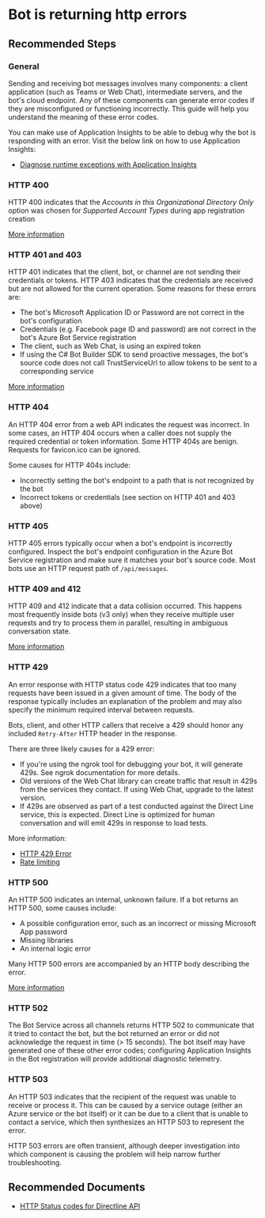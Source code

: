 <properties
  pagetitle="Bot is returning http errors"
  service="microsoft.botservice"
  resource="botservices"
  ms.author="jameslew"
  selfhelptype="Resource"
  supporttopicids="32688623,32688619"
  resourcetags=""
  productpesids="16152"
  cloudenvironments="public,blackforest,fairfax,mooncake,usnat,ussec"
  articleid="d232159f-90f9-4a4a-a5d5-a109d55a3218"
  ownershipid="Compute_BotService" />
# Bot is returning http errors

## **Recommended Steps**

### **General**

Sending and receiving bot messages involves many components: a client application (such as Teams or Web Chat), intermediate servers, and the bot's cloud endpoint. Any of these components can generate error codes if they are misconfigured or functioning incorrectly. This guide will help you understand the meaning of these error codes.

You can make use of Application Insights to be able to debug why the bot is responding with an error. Visit the below link on how to use Application Insights: 

* [Diagnose runtime exceptions with Application Insights](https://docs.microsoft.com/azure/azure-monitor/learn/tutorial-runtime-exceptions)

### **HTTP 400**

HTTP 400 indicates that the *Accounts in this Organizational Directory Only* option was chosen for *Supported Account Types* during app registration creation 

[More information](https://docs.microsoft.com/azure/bot-service/bot-service-quickstart-registration?view=azure-bot-service-3.0#manual-app-registration)

### **HTTP 401 and 403**

HTTP 401 indicates that the client, bot, or channel are not sending their credentials or tokens. HTTP 403 indicates that the credentials are received but are not allowed for the current operation. Some reasons for these errors are:

* The bot's Microsoft Application ID or Password are not correct in the bot's configuration
* Credentials (e.g. Facebook page ID and password) are not correct in the bot's Azure Bot Service registration
* The client, such as Web Chat, is using an expired token
* If using the C# Bot Builder SDK to send proactive messages, the bot's source code does not call TrustServiceUrl to allow tokens to be sent to a corresponding service

[More information](https://docs.microsoft.com/azure/bot-service/bot-service-troubleshoot-authentication-problems?view=azure-bot-service-4.0)

### **HTTP 404**

An HTTP 404 error from a web API indicates the request was incorrect. In some cases, an HTTP 404 occurs when a caller does not supply the required credential or token information. Some HTTP 404s are benign. Requests for favicon.ico can be ignored.

Some causes for HTTP 404s include:

* Incorrectly setting the bot's endpoint to a path that is not recognized by the bot
* Incorrect tokens or credentials (see section on HTTP 401 and 403 above)

### **HTTP 405**

HTTP 405 errors typically occur when a bot's endpoint is incorrectly configured. Inspect the bot's endpoint configuration in the Azure Bot Service registration and make sure it matches your bot's source code. Most bots use an HTTP request path of `/api/messages`.

### **HTTP 409 and 412**

HTTP 409 and 412 indicate that a data collision occurred. This happens most frequently inside bots (v3 only) when they receive multiple user requests and try to process them in parallel, resulting in ambiguous conversation state.

[More information](https://docs.microsoft.com/azure/bot-service/bot-service-troubleshoot-general-problems?view=azure-bot-service-4.0#what-causes-an-error-with-http-status-code-412-precondition-failed-or-http-status-code-409-conflict)

### **HTTP 429**

An error response with HTTP status code 429 indicates that too many requests have been issued in a given amount of time. The body of the response typically includes an explanation of the problem and may also specify the minimum required interval between requests.

Bots, client, and other HTTP callers that receive a 429 should honor any included `Retry-After` HTTP header in the response.

There are three likely causes for a 429 error:

* If you're using the ngrok tool for debugging your bot, it will generate 429s. See ngrok documentation for more details.
* Old versions of the Web Chat library can create traffic that result in 429s from the services they contact. If using Web Chat, upgrade to the latest version.
* If 429s are observed as part of a test conducted against the Direct Line service, this is expected. Direct Line is optimized for human conversation and will emit 429s in response to load tests.

More information:

* [HTTP 429 Error](https://docs.microsoft.com/azure/bot-service/bot-service-troubleshoot-general-problems?view=azure-bot-service-4.0#what-causes-an-error-with-http-status-code-429-too-many-requests)
* [Rate limiting](https://docs.microsoft.com/azure/bot-service/bot-service-resources-bot-framework-faq?view=azure-bot-service-4.0#rate-limiting)

### **HTTP 500**

An HTTP 500 indicates an internal, unknown failure. If a bot returns an HTTP 500, some causes include:

* A possible configuration error, such as an incorrect or missing Microsoft App password
* Missing libraries
* An internal logic error

Many HTTP 500 errors are accompanied by an HTTP body describing the error.

[More information](https://docs.microsoft.com/azure/bot-service/bot-service-troubleshoot-500-errors?view=azure-bot-service-4.0&tabs=dotnetwebapi)

### **HTTP 502**

The Bot Service across all channels returns HTTP 502 to communicate that it tried to contact the bot, but the bot returned an error or did not acknowledge the request in time (> 15 seconds). The bot itself may have generated one of these other error codes; configuring Application Insights in the Bot registration will provide additional diagnostic telemetry.

### **HTTP 503**

An HTTP 503 indicates that the recipient of the request was unable to receive or process it. This can be caused by a service outage (either an Azure service or the bot itself) or it can be due to a client that is unable to contact a service, which then synthesizes an HTTP 503 to represent the error.

HTTP 503 errors are often transient, although deeper investigation into which component is causing the problem will help narrow further troubleshooting.

## **Recommended Documents**

* [HTTP Status codes for Directline API](https://docs.microsoft.com/azure/bot-service/rest-api/bot-framework-rest-direct-line-3-0-api-reference?view=azure-bot-service-4.0#http-status-codes)